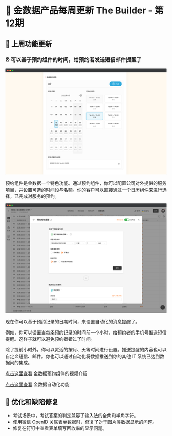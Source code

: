 # 🧩 金数据产品每周更新 The Builder - 第12期

## 🎉 上周功能更新

### ⏰ 可以基于预约组件的时间，给预约者发送短信邮件提醒了

![reservation-field](images/1114/reservation-field.png)

预约组件是金数据一个特色功能。通过预约组件，你可以配置公司对外提供的服务项目，并设置可选的时间段与名额。你的客户可以直接通过一个日历组件来进行选择，已完成对服务的预约。

![reservation-datetime-as-automation-trigger](images/1114/reservation-datetime-as-automation-trigger.png)

现在你可以基于预约记录的日期时间，来设置自动化的消息提醒了。

例如，你可以设置当每条预约记录的时间前一个小时，给预约者的手机号推送短信提醒。这样子就可以避免预约者错过了时间。

除了提前小时外，你可以灵活的按月、天等时间进行设置。推送提醒的内容也可以自定义短信、邮件。你也可以通过自动化将数据推送到你的其他 IT 系统已达到数据间的集成。

[点击这里查看](https://jinshuju.net/help/articles/appoint) 金数据预约组件的视频介绍

[点击这里查看](https://jinshuju.net/help/articles/automation) 金数据自动化功能

## 🦋 优化和缺陷修复

* 考试场景中，考试答案的判定兼容了输入法的全角和半角字符。
* 使用微信 OpenID 关联表单数据时，修复了对于图片类数据显示的问题。
* 修复在钉钉中查看表单填写回收率的显示问题。

